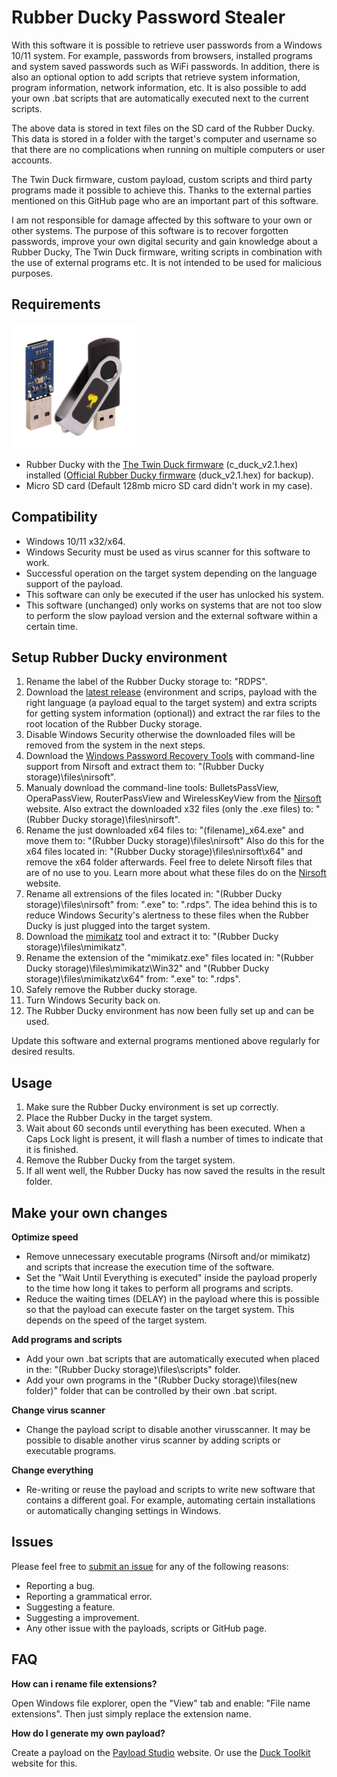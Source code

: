 # Rubber Ducky Password Stealer

With this software it is possible to retrieve user passwords from a Windows 10/11 system. For example, passwords from browsers, installed programs and system saved passwords such as WiFi passwords. In addition, there is also an optional option to add scripts that retrieve system information, program information, network information, etc. It is also possible to add your own .bat scripts that are automatically executed next to the current scripts.

The above data is stored in text files on the SD card of the Rubber Ducky. This data is stored in a folder with the target's computer and username so that there are no complications when running on multiple computers or user accounts.

The Twin Duck firmware, custom payload, custom scripts and third party programs made it possible to achieve this. Thanks to the external parties mentioned on this GitHub page who are an important part of this software.

I am not responsible for damage affected by this software to your own or other systems. The purpose of this software is to recover forgotten passwords, improve your own digital security and gain knowledge about a Rubber Ducky, The Twin Duck firmware, writing scripts in combination with the use of external programs etc. It is not intended to be used for malicious purposes.

## Requirements

<img src="./assets/usb_rubber_ducky.jpg" alt="Rubber Ducky" width="200px" height="200px">

- Rubber Ducky with the [The Twin Duck firmware](./assets/c_duck_v2.1.hex) (c_duck_v2.1.hex) installed ([Official Rubber Ducky firmware](./assets/duck_v2.1.hex) (duck_v2.1.hex) for backup).
- Micro SD card (Default 128mb micro SD card didn't work in my case).

## Compatibility

- Windows 10/11 x32/x64.
- Windows Security must be used as virus scanner for this software to work.
- Successful operation on the target system depending on the language support of the payload.
- This software can only be executed if the user has unlocked his system.
- This software (unchanged) only works on systems that are not too slow to perform the slow payload version and the external software within a certain time.

## Setup Rubber Ducky environment

1. Rename the label of the Rubber Ducky storage to: "RDPS".
2. Download the [latest release](https://github.com/Krouwndouwn/Rubber_Ducky_Password_Stealer/releases/latest) (environment and scrips, payload with the right language (a payload equal to the target system) and extra scripts for getting system information (optional)) and extract the rar files to the root location of the Rubber Ducky storage.
3. Disable Windows Security otherwise the downloaded files will be removed from the system in the next steps.
4. Download the [Windows Password Recovery Tools](https://www.nirsoft.net/password_recovery_tools.html) with command-line support from Nirsoft and extract them to: "(Rubber Ducky storage)\files\nirsoft\".
5. Manualy download the command-line tools: BulletsPassView, OperaPassView, RouterPassView and WirelessKeyView from the [Nirsoft](https://www.nirsoft.net/) website. Also extract the downloaded x32 files (only the .exe files) to: "(Rubber Ducky storage)\files\nirsoft\".
6. Rename the just downloaded x64 files to: "(filename)_x64.exe" and move them to: "(Rubber Ducky storage)\files\nirsoft\" Also do this for the x64 files located in: "(Rubber Ducky storage)\files\nirsoft\x64\" and remove the x64 folder afterwards. Feel free to delete Nirsoft files that are of no use to you. Learn more about what these files do on the [Nirsoft](https://www.nirsoft.net/) website.
7. Rename all extrensions of the files located in: "(Rubber Ducky storage)\files\nirsoft\" from: ".exe" to: ".rdps". The idea behind this is to reduce Windows Security's alertness to these files when the Rubber Ducky is just plugged into the target system.
8. Download the [mimikatz](https://github.com/gentilkiwi/mimikatz/releases) tool and extract it to: "(Rubber Ducky storage)\files\mimikatz\".
9. Rename the extension of the "mimikatz.exe" files located in: "(Rubber Ducky storage)\files\mimikatz\Win32\" and "(Rubber Ducky storage)\files\mimikatz\x64\" from: ".exe" to: ".rdps".
10. Safely remove the Rubber ducky storage.
11. Turn Windows Security back on.
12. The Rubber Ducky environment has now been fully set up and can be used.

Update this software and external programs mentioned above regularly for desired results.

## Usage

1. Make sure the Rubber Ducky environment is set up correctly.
2. Place the Rubber Ducky in the target system.
3. Wait about 60 seconds until everything has been executed. When a Caps Lock light is present, it will flash a number of times to indicate that it is finished.
4. Remove the Rubber Ducky from the target system.
5. If all went well, the Rubber Ducky has now saved the results in the result folder.

## Make your own changes

**Optimize speed**

- Remove unnecessary executable programs (Nirsoft and/or mimikatz) and scripts that increase the execution time of the software.
- Set the "Wait Until Everything is executed" inside the payload properly to the time how long it takes to perform all programs and scripts.
- Reduce the waiting times (DELAY) in the payload where this is possible so that the payload can execute faster on the target system. This depends on the speed of the target system.

**Add programs and scripts**

- Add your own .bat scripts that are automatically executed when placed in the: "(Rubber Ducky storage)\files\scripts\" folder.
- Add your own programs in the "(Rubber Ducky storage)\files\(new folder)\" folder that can be controlled by their own .bat script.

**Change virus scanner**

- Change the payload script to disable another virusscanner. It may be possible to disable another virus scanner by adding scripts or executable programs.

**Change everything**

- Re-writing or reuse the payload and scripts to write new software that contains a different goal. For example, automating certain installations or automatically changing settings in Windows.

## Issues

Please feel free to [submit an issue](https://github.com/Krouwndouwn/Rubber_Ducky_Password_Stealer/issues/new/choose) for any of the following reasons:

- Reporting a bug.
- Reporting a grammatical error.
- Suggesting a feature.
- Suggesting a improvement.
- Any other issue with the payloads, scripts or GitHub page.

## FAQ

**How can i rename file extensions?**

Open Windows file explorer, open the "View" tab and enable: "File name extensions". Then just simply replace the extension name.

**How do I generate my own payload?**

Create a payload on the [Payload Studio](https://payloadstudio.hak5.org/community/) website. Or use the [Duck Toolkit](https://ducktoolkit.com/encode) website for this.
